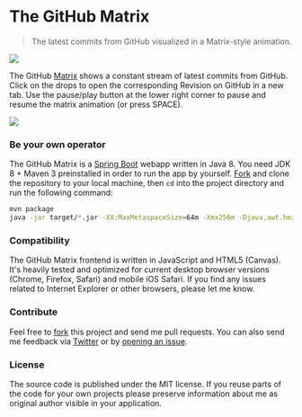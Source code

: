 The GitHub Matrix
====================

<blockquote>The latest commits from GitHub visualized in a Matrix-style animation.</blockquote>

<img src="http://winterbe.com/image/matrix-has-you.gif">

The GitHub [Matrix](http://en.wikipedia.org/wiki/The_Matrix) shows a constant stream of latest commits from GitHub. Click on the drops to open the corresponding Revision on GitHub in a new tab. Use the pause/play button at the lower right corner to pause and resume the matrix animation (or press SPACE).

<img src="http://winterbe.com/image/matrix.png">

### Be your own operator

The GitHub Matrix is a [Spring Boot](http://projects.spring.io/spring-boot/) webapp written in Java 8. You need JDK 8 + Maven 3 preinstalled in order to run the app by yourself. [Fork](https://github.com/winterbe/github-matrix/fork) and clone the repository to your local machine, then `cd` into the project directory and run the following command:

```bash
mvn package
java -jar target/*.jar -XX:MaxMetaspaceSize=64m -Xmx256m -Djava.awt.headless=true
```

### Compatibility

The GitHub Matrix frontend is written in JavaScript and HTML5 (Canvas). It's heavily tested and optimized for current desktop browser versions (Chrome, Firefox, Safari) and mobile iOS Safari. If you find any issues related to Internet Explorer or other browsers, please let me know.

### Contribute

Feel free to [fork](https://github.com/winterbe/github-matrix/fork) this project and send me pull requests. You can also send me feedback via [Twitter](https://twitter.com/benontherun) or by [opening an issue](https://github.com/winterbe/github-matrix/issues).

### License

The source code is published under the MIT license. If you reuse parts of the code for your own projects please preserve information about me as original author visible in your application.
